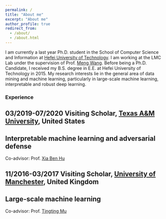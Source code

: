 ```yaml
---
permalink: /
title: "About me"
excerpt: "About me"
author_profile: true
redirect_from: 
  - /about/
  - /about.html
---
```


I am currently a last year Ph.D. student in the School of Computer Science and Information at [Hefei University of Technology](http://en.hfut.edu.cn/). I am working at the LMC Lab under the supervision of Prof. [Meng Wang](https://sites.google.com/view/meng-wang/home). Before being a Ph.D. Candidate, I received my B.S. degree in E.E. at Hefei University of Technology in 2015. My research interests lie in the general area of data mining and machine learning, particularly in large-scale machine learning, interpretable and robust deep learning.

### Experience
03/2019-07/2020 Visiting Scholar, [Texas A&M University](https://www.tamu.edu/), United States 
---
Interpretable machine learning and adversarial defense
---
Co-advisor: Prof. [Xia Ben Hu](https://people.engr.tamu.edu/xiahu/index.html)

11/2016-03/2017 Visiting Scholar, [University of Manchester](https://www.manchester.ac.uk/), United Kingdom
---
Large-scale machine learning
---
Co-advisor: Prof. [Tingting Mu](https://personalpages.manchester.ac.uk/staff/tingting.mu/Site/About_Me.html)
